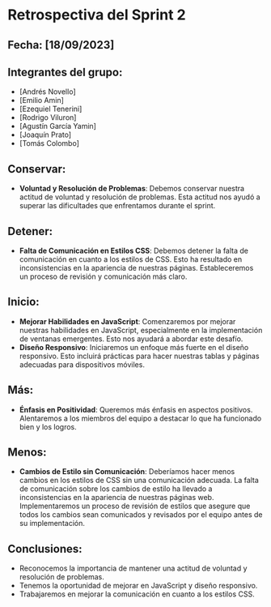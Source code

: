 # Retrospectiva del Sprint 2

## Fecha: [18/09/2023]

## Integrantes del grupo:
- [Andrés Novello]
- [Emilio Amin]
- [Ezequiel Tenerini]
- [Rodrigo Viluron]
- [Agustín García Yamin]
- [Joaquín Prato]
- [Tomás Colombo]

## Conservar:
- **Voluntad y Resolución de Problemas**: Debemos conservar nuestra actitud de voluntad y resolución de problemas. Esta actitud nos ayudó a superar las dificultades que enfrentamos durante el sprint.

## Detener:
- **Falta de Comunicación en Estilos CSS**: Debemos detener la falta de comunicación en cuanto a los estilos de CSS. Esto ha resultado en inconsistencias en la apariencia de nuestras páginas. Estableceremos un proceso de revisión y comunicación más claro.

## Inicio:
- **Mejorar Habilidades en JavaScript**: Comenzaremos por mejorar nuestras habilidades en JavaScript, especialmente en la implementación de ventanas emergentes. Esto nos ayudará a abordar este desafío.
- **Diseño Responsivo**: Iniciaremos un enfoque más fuerte en el diseño responsivo. Esto incluirá prácticas para hacer nuestras tablas y páginas adecuadas para dispositivos móviles.

## Más:
- **Énfasis en Positividad**: Queremos más énfasis en aspectos positivos. Alentaremos a los miembros del equipo a destacar lo que ha funcionado bien y los logros.

## Menos:
- **Cambios de Estilo sin Comunicación**: Deberíamos hacer menos cambios en los estilos de CSS sin una comunicación adecuada. La falta de comunicación sobre los cambios de estilo ha llevado a inconsistencias en la apariencia de nuestras páginas web. Implementaremos un proceso de revisión de estilos que asegure que todos los cambios sean comunicados y revisados por el equipo antes de su implementación.

## Conclusiones:
- Reconocemos la importancia de mantener una actitud de voluntad y resolución de problemas.
- Tenemos la oportunidad de mejorar en JavaScript y diseño responsivo.
- Trabajaremos en mejorar la comunicación en cuanto a los estilos CSS.
